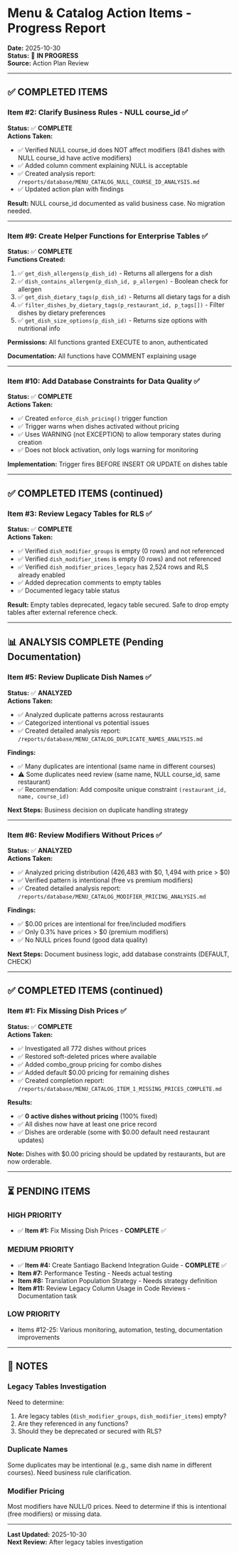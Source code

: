 # Menu & Catalog Action Items - Progress Report

**Date:** 2025-10-30  
**Status:** 🔄 **IN PROGRESS**  
**Source:** Action Plan Review

---

## ✅ COMPLETED ITEMS

### Item #2: Clarify Business Rules - NULL course_id ✅
**Status:** ✅ **COMPLETE**  
**Actions Taken:**
- ✅ Verified NULL course_id does NOT affect modifiers (841 dishes with NULL course_id have active modifiers)
- ✅ Added column comment explaining NULL is acceptable
- ✅ Created analysis report: `/reports/database/MENU_CATALOG_NULL_COURSE_ID_ANALYSIS.md`
- ✅ Updated action plan with findings

**Result:** NULL course_id documented as valid business case. No migration needed.

---

### Item #9: Create Helper Functions for Enterprise Tables ✅
**Status:** ✅ **COMPLETE**  
**Functions Created:**
1. ✅ `get_dish_allergens(p_dish_id)` - Returns all allergens for a dish
2. ✅ `dish_contains_allergen(p_dish_id, p_allergen)` - Boolean check for allergen
3. ✅ `get_dish_dietary_tags(p_dish_id)` - Returns all dietary tags for a dish
4. ✅ `filter_dishes_by_dietary_tags(p_restaurant_id, p_tags[])` - Filter dishes by dietary preferences
5. ✅ `get_dish_size_options(p_dish_id)` - Returns size options with nutritional info

**Permissions:** All functions granted EXECUTE to anon, authenticated

**Documentation:** All functions have COMMENT explaining usage

---

### Item #10: Add Database Constraints for Data Quality ✅
**Status:** ✅ **COMPLETE**  
**Actions Taken:**
- ✅ Created `enforce_dish_pricing()` trigger function
- ✅ Trigger warns when dishes activated without pricing
- ✅ Uses WARNING (not EXCEPTION) to allow temporary states during creation
- ✅ Does not block activation, only logs warning for monitoring

**Implementation:** Trigger fires BEFORE INSERT OR UPDATE on dishes table

---

## ✅ COMPLETED ITEMS (continued)

### Item #3: Review Legacy Tables for RLS ✅
**Status:** ✅ **COMPLETE**  
**Actions Taken:**
- ✅ Verified `dish_modifier_groups` is empty (0 rows) and not referenced
- ✅ Verified `dish_modifier_items` is empty (0 rows) and not referenced
- ✅ Verified `dish_modifier_prices_legacy` has 2,524 rows and RLS already enabled
- ✅ Added deprecation comments to empty tables
- ✅ Documented legacy table status

**Result:** Empty tables deprecated, legacy table secured. Safe to drop empty tables after external reference check.

---

## 📊 ANALYSIS COMPLETE (Pending Documentation)

### Item #5: Review Duplicate Dish Names ✅
**Status:** ✅ **ANALYZED**  
**Actions Taken:**
- ✅ Analyzed duplicate patterns across restaurants
- ✅ Categorized intentional vs potential issues
- ✅ Created detailed analysis report: `/reports/database/MENU_CATALOG_DUPLICATE_NAMES_ANALYSIS.md`

**Findings:**
- ✅ Many duplicates are intentional (same name in different courses)
- ⚠️ Some duplicates need review (same name, NULL course_id, same restaurant)
- ✅ Recommendation: Add composite unique constraint `(restaurant_id, name, course_id)`

**Next Steps:** Business decision on duplicate handling strategy

---

### Item #6: Review Modifiers Without Prices ✅
**Status:** ✅ **ANALYZED**  
**Actions Taken:**
- ✅ Analyzed pricing distribution (426,483 with $0, 1,494 with price > $0)
- ✅ Verified pattern is intentional (free vs premium modifiers)
- ✅ Created detailed analysis report: `/reports/database/MENU_CATALOG_MODIFIER_PRICING_ANALYSIS.md`

**Findings:**
- ✅ $0.00 prices are intentional for free/included modifiers
- ✅ Only 0.3% have prices > $0 (premium modifiers)
- ✅ No NULL prices found (good data quality)

**Next Steps:** Document business logic, add database constraints (DEFAULT, CHECK)

---

## ✅ COMPLETED ITEMS (continued)

### Item #1: Fix Missing Dish Prices ✅
**Status:** ✅ **COMPLETE**  
**Actions Taken:**
- ✅ Investigated all 772 dishes without prices
- ✅ Restored soft-deleted prices where available
- ✅ Added combo_group pricing for combo dishes
- ✅ Added default $0.00 pricing for remaining dishes
- ✅ Created completion report: `/reports/database/MENU_CATALOG_ITEM_1_MISSING_PRICES_COMPLETE.md`

**Results:**
- ✅ **0 active dishes without pricing** (100% fixed)
- ✅ All dishes now have at least one price record
- ✅ Dishes are orderable (some with $0.00 default need restaurant updates)

**Note:** Dishes with $0.00 pricing should be updated by restaurants, but are now orderable.

---

## ⏳ PENDING ITEMS

### HIGH PRIORITY
- ✅ **Item #1:** Fix Missing Dish Prices - **COMPLETE** ✅

### MEDIUM PRIORITY
- ✅ **Item #4:** Create Santiago Backend Integration Guide - **COMPLETE** ✅
- **Item #7:** Performance Testing - Needs actual testing
- **Item #8:** Translation Population Strategy - Needs strategy definition
- **Item #11:** Review Legacy Column Usage in Code Reviews - Documentation task

### LOW PRIORITY
- Items #12-25: Various monitoring, automation, testing, documentation improvements

---

## 📝 NOTES

### Legacy Tables Investigation
Need to determine:
1. Are legacy tables (`dish_modifier_groups`, `dish_modifier_items`) empty?
2. Are they referenced in any functions?
3. Should they be deprecated or secured with RLS?

### Duplicate Names
Some duplicates may be intentional (e.g., same dish name in different courses). Need business rule clarification.

### Modifier Pricing
Most modifiers have NULL/0 prices. Need to determine if this is intentional (free modifiers) or missing data.

---

**Last Updated:** 2025-10-30  
**Next Review:** After legacy tables investigation

